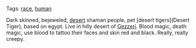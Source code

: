 Tags: [race](Races), [human](Humans)

Dark skinned, bejeweled, [desert](Deserts) shaman people, pet [desert tigers](Desert Tiger), based on egypt. Live in hilly desert of [Gezzeri](Gezzeri). Blood magic, death magic, use blood to tattoo their faces and skin red and black. Really, really creepy.
